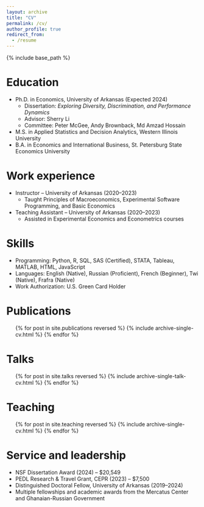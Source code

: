```yaml
---
layout: archive
title: "CV"
permalink: /cv/
author_profile: true
redirect_from:
  - /resume
---
```


{% include base_path %}

Education
======
* Ph.D. in Economics, University of Arkansas (Expected 2024)  
  * Dissertation: *Exploring Diversity, Discrimination, and Performance Dynamics*  
  * Advisor: Sherry Li  
  * Committee: Peter McGee, Andy Brownback, Md Amzad Hossain  
* M.S. in Applied Statistics and Decision Analytics, Western Illinois University  
* B.A. in Economics and International Business, St. Petersburg State Economics University

Work experience
======
* Instructor – University of Arkansas (2020–2023)  
  * Taught Principles of Macroeconomics, Experimental Software Programming, and Basic Economics  
* Teaching Assistant – University of Arkansas (2020–2023)  
  * Assisted in Experimental Economics and Econometrics courses

Skills
======
* Programming: Python, R, SQL, SAS (Certified), STATA, Tableau, MATLAB, HTML, JavaScript  
* Languages: English (Native), Russian (Proficient), French (Beginner), Twi (Native), Frafra (Native)  
* Work Authorization: U.S. Green Card Holder

Publications
======
  <ul>{% for post in site.publications reversed %}
    {% include archive-single-cv.html %}
  {% endfor %}</ul>

Talks
======
  <ul>{% for post in site.talks reversed %}
    {% include archive-single-talk-cv.html %}
  {% endfor %}</ul>

Teaching
======
  <ul>{% for post in site.teaching reversed %}
    {% include archive-single-cv.html %}
  {% endfor %}</ul>

Service and leadership
======
* NSF Dissertation Award (2024) – $20,549  
* PEDL Research & Travel Grant, CEPR (2023) – $7,500  
* Distinguished Doctoral Fellow, University of Arkansas (2019–2024)  
* Multiple fellowships and academic awards from the Mercatus Center and Ghanaian-Russian Government  

